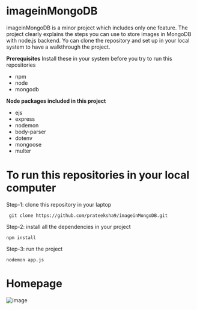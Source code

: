 # imageinMongoDB

imageinMongoDB is a minor project which includes only one feature. The project clearly explains the steps you can use to store images in MongoDB with node.js backend. Yo can clone the repository and set up in your local system to have a walkthrough the project.

**Prerequisites**
Install these in your system before you try to run this repositories

* npm
* node 
* mongodb

**Node packages included in this project**
* ejs
* express
* nodemon
* body-parser
* dotenv
* mongoose
* multer

# To run this repositories in your local computer

Step-1: clone this repository in your laptop

``` git clone https://github.com/prateeksha9/imageinMongoDB.git```

Step-2: install all the dependencies in your project

``` npm install ```

Step-3: run the project

``` nodemon app.js ```

# Homepage

![image](https://user-images.githubusercontent.com/66215313/167355160-d9544928-2c65-4012-897a-fdf9fd23b24a.png)

